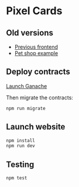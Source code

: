 # Pixel Cards

## Old versions

- [Previous frontend](https://github.com/javaguirre/pixel-cards/tree/old-frontend)
- [Pet shop example](https://github.com/javaguirre/pixel-cards/tree/dog-truffle)

## Deploy contracts

[Launch Ganache](https://trufflesuite.com/ganache/)

Then migrate the contracts:

```bash
npm run migrate
```

## Launch website

```bash
npm install
npm run dev
```

## Testing

```bash
npm test
```

